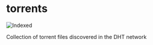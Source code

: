 torrents 
========
![Indexed](https://img.shields.io/badge/indexed-209770-blue)

Collection of torrent files discovered in the DHT network
